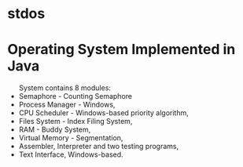 # stdos
<h1>Operating System Implemented in Java</h1>

<ul>System contains 8 modules: 
<li> Semaphore - Counting Semaphore
<li>Process Manager - Windows,
<li>CPU Scheduler - Windows-based priority algorithm,
<li>Files System - Index Filing System,
<li> RAM - Buddy System,
<li> Virtual Memory - Segmentation,
<li>Assembler, Interpreter and two testing programs,
<li>Text Interface, Windows-based.
</ul>
